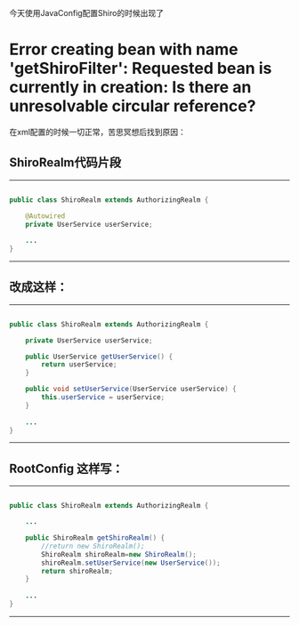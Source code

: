 今天使用JavaConfig配置Shiro的时候出现了
# Error creating bean with name 'getShiroFilter': Requested bean is currently in creation: Is there an unresolvable circular reference?

在xml配置的时候一切正常，苦思冥想后找到原因：

## ShiroRealm代码片段

---
``` java

public class ShiroRealm extends AuthorizingRealm {

    @Autowired
    private UserService userService;
    
    ...
}

```
---

## 改成这样：

---
``` java

public class ShiroRealm extends AuthorizingRealm {

    private UserService userService;

    public UserService getUserService() {
        return userService;
    }

    public void setUserService(UserService userService) {
        this.userService = userService;
    }
    
    ...
}

```
---

## RootConfig 这样写：

---
``` java

public class ShiroRealm extends AuthorizingRealm {

    ...

    public ShiroRealm getShiroRealm() {
        //return new ShiroRealm();
        ShiroRealm shiroRealm=new ShiroRealm();
        shiroRealm.setUserService(new UserService());
        return shiroRealm;
    }
    
    ...
}

```
---



